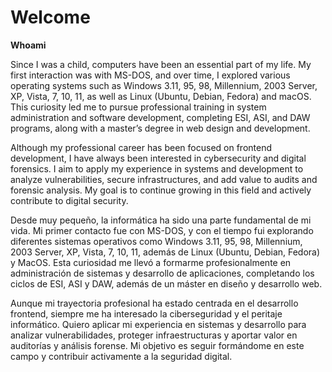 # Welcome

**Whoami**

Since I was a child, computers have been an essential part of my life. My first interaction was with MS-DOS, and over time, I explored various operating systems such as Windows 3.11, 95, 98, Millennium, 2003 Server, XP, Vista, 7, 10, 11, as well as Linux (Ubuntu, Debian, Fedora) and macOS. This curiosity led me to pursue professional training in system administration and software development, completing ESI, ASI, and DAW programs, along with a master’s degree in web design and development.

Although my professional career has been focused on frontend development, I have always been interested in cybersecurity and digital forensics. I aim to apply my experience in systems and development to analyze vulnerabilities, secure infrastructures, and add value to audits and forensic analysis. My goal is to continue growing in this field and actively contribute to digital security.



Desde muy pequeño, la informática ha sido una parte fundamental de mi vida. Mi primer contacto fue con MS-DOS, y con el tiempo fui explorando diferentes sistemas operativos como Windows 3.11, 95, 98, Millennium, 2003 Server, XP, Vista, 7, 10, 11, además de Linux (Ubuntu, Debian, Fedora) y MacOS. Esta curiosidad me llevó a formarme profesionalmente en administración de sistemas y desarrollo de aplicaciones, completando los ciclos de ESI, ASI y DAW, además de un máster en diseño y desarrollo web.

Aunque mi trayectoria profesional ha estado centrada en el desarrollo frontend, siempre me ha interesado la ciberseguridad y el peritaje informático. Quiero aplicar mi experiencia en sistemas y desarrollo para analizar vulnerabilidades, proteger infraestructuras y aportar valor en auditorías y análisis forense. Mi objetivo es seguir formándome en este campo y contribuir activamente a la seguridad digital.

